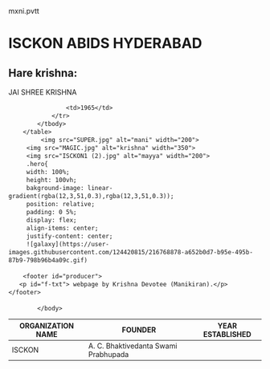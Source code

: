 
<html>
    <head>
        mxni.pvtt
    </head>
    <body>
        <h1>ISCKON ABIDS HYDERABAD</h1>
        <h2>Hare krishna:</h2>
        <nav>JAI SHREE KRISHNA</nav>
        <table> 
            <thead>
                <th>ORGANIZATION NAME
                </th>
                <th>FOUNDER</th>
                <th>YEAR ESTABLISHED</th>
            </thead>
            <tbody>
                <tr>
                    <td>ISCKON
                    </td>
                    <td> A. C. Bhaktivedanta Swami Prabhupada</td>
                    
                    <td>1965</td>
                </tr>
            </tbody>
        </table> 
             <img src="SUPER.jpg" alt="mani" width="200">
         <img src="MAGIC.jpg" alt="krishna" width="350">
         <img src="ISCKON1 (2).jpg" alt="mayya" width="200">
         .hero{
         width: 100%;
         height: 100vh;
         bakground-image: linear-gradient(rgba(12,3,51,0.3),rgba(12,3,51,0.3));
         position: relative;
         padding: 0 5%;
         display: flex;
         align-items: center;
         justify-content: center;
         ![galaxy](https://user-images.githubusercontent.com/124420815/216768878-a652b0d7-b95e-495b-87b9-798b96b4a09c.gif)
        
        <footer id="producer">
       <p id="f-txt"> webpage by Krishna Devotee (Manikiran).</p>
    </footer>
         
            </body>
</html>
